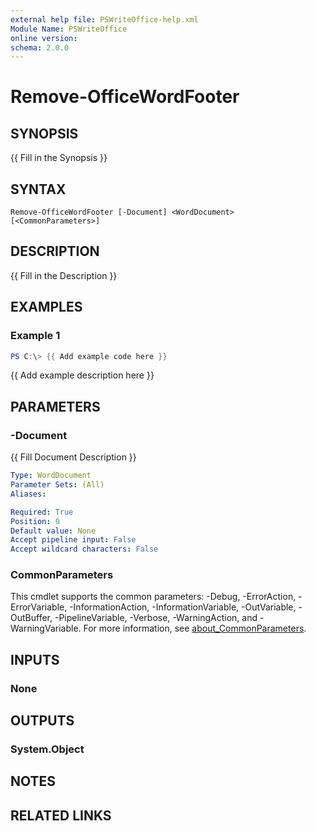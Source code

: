 ```yaml
---
external help file: PSWriteOffice-help.xml
Module Name: PSWriteOffice
online version:
schema: 2.0.0
---
```


# Remove-OfficeWordFooter

## SYNOPSIS
{{ Fill in the Synopsis }}

## SYNTAX

```
Remove-OfficeWordFooter [-Document] <WordDocument> [<CommonParameters>]
```

## DESCRIPTION
{{ Fill in the Description }}

## EXAMPLES

### Example 1
```powershell
PS C:\> {{ Add example code here }}
```

{{ Add example description here }}

## PARAMETERS

### -Document
{{ Fill Document Description }}

```yaml
Type: WordDocument
Parameter Sets: (All)
Aliases:

Required: True
Position: 0
Default value: None
Accept pipeline input: False
Accept wildcard characters: False
```

### CommonParameters
This cmdlet supports the common parameters: -Debug, -ErrorAction, -ErrorVariable, -InformationAction, -InformationVariable, -OutVariable, -OutBuffer, -PipelineVariable, -Verbose, -WarningAction, and -WarningVariable. For more information, see [about_CommonParameters](http://go.microsoft.com/fwlink/?LinkID=113216).

## INPUTS

### None

## OUTPUTS

### System.Object
## NOTES

## RELATED LINKS
